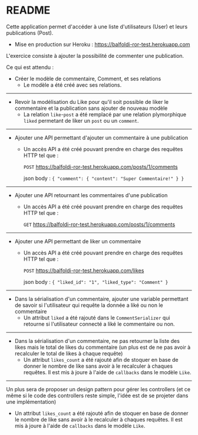# README

Cette application permet d'accéder à une liste d'utilisateurs (User) et leurs publications (Post).
* Mise en production sur Heroku : https://balfoldi-ror-test.herokuapp.com

L'exercice consiste à ajouter la possibilité de commenter une publication.

Ce qui est attendu :

* Créer le modèle de commentaire, Comment, et ses relations
  * Le modèle a été créé avec ses relations.

---


* Revoir la modélisation du Like pour qu'il soit possible de liker le commentaire et la publication sans ajouter de nouveau modèle
  * La relation `like`-`post` a été remplacé par une relation plymorphique `liked` permetant de liker un `post` ou un `comment`.

---

* Ajouter une API permettant d'ajouter un commentaire à une publication
  * Un accès API a été créé pouvant prendre en charge des requêtes HTTP tel que :

    `POST` https://balfoldi-ror-test.herokuapp.com/posts/1/comments

    json body : `{
      "comment": {
        "content": "Super Commentaire!"
      }
    }`

---

* Ajouter une API retournant les commentaires d'une publication
  * Un accès API a été créé pouvant prendre en charge des requêtes HTTP tel que :

      `GET` https://balfoldi-ror-test.herokuapp.com/posts/1/comments

---

* Ajouter une API permettant de liker un commentaire
  * Un accès API a été créé pouvant prendre en charge des requêtes HTTP tel que :

    `POST` https://balfoldi-ror-test.herokuapp.com/likes

    json body : `{
      "liked_id": "1",
      "liked_type": "Comment"
    }`

---

* Dans la sérialisation d'un commentaire, ajouter une variable permettant de savoir si l'utilisateur qui requête la donnée a liké ou non le commentaire
  * Un attribut `liked` a été rajouté dans le `CommentSerializer` qui retourne si l'utilisateur connecté a liké le commentaire ou non.

---

* Dans la sérialisation d'un commentaire, ne pas retourner la liste des likes mais le total de likes du commentaire (un plus est de ne pas avoir à recalculer le total de likes à chaque requête)
  * Un attribut `likes_count` a été rajouté afin de stoquer en base de donner le nombre de like sans avoir à le recalculer à chaques requêtes. Il est mis à joure à l'aide de `callbacks` dans le modèle `Like`.

---

Un plus sera de proposer un design pattern pour gérer les controllers (et ce même si le code des controllers reste simple, l'idée est de se projeter dans une implémentation)
  * Un attribut `likes_count` a été rajouté afin de stoquer en base de donner le nombre de like sans avoir à le recalculer à chaques requêtes. Il est mis à joure à l'aide de `callbacks` dans le modèle `Like`.
